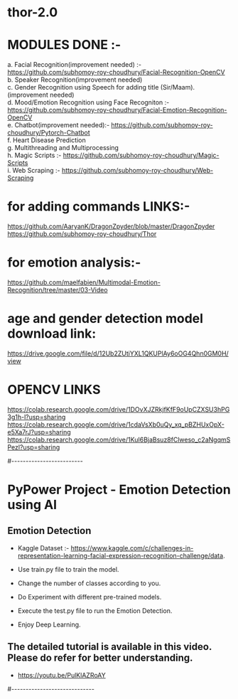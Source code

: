 # thor-2.0

# MODULES DONE :-
a. Facial Recognition(improvement needed) :- https://github.com/subhomoy-roy-choudhury/Facial-Recognition-OpenCV<br>
b. Speaker Recognition(improvement needed)<br>
c. Gender Recognition using Speech for adding title (Sir/Maam).(improvement needed)<br>
d. Mood/Emotion Recognition using Face Recogniton :- https://github.com/subhomoy-roy-choudhury/Facial-Emotion-Recognition-OpenCV  <br>
e. Chatbot(improvement needed):- https://github.com/subhomoy-roy-choudhury/Pytorch-Chatbot<br>
f. Heart Disease Prediction <br>
g. Multithreading and Multiprocessing<br>
h. Magic Scripts :- https://github.com/subhomoy-roy-choudhury/Magic-Scripts<br>
i. Web Scraping :- https://github.com/subhomoy-roy-choudhury/Web-Scraping <br>

# for adding commands LINKS:-
https://github.com/AaryanK/DragonZpyder/blob/master/DragonZpyder
https://github.com/subhomoy-roy-choudhury/Thor

# for emotion analysis:-
https://github.com/maelfabien/Multimodal-Emotion-Recognition/tree/master/03-Video

# age and gender detection model download link:
https://drive.google.com/file/d/12Ub2ZUtiYXL1QKUPlAy6oOG4Qhn0GM0H/view

# OPENCV LINKS
https://colab.research.google.com/drive/1DOvXJZRkjfKfF9oUpCZXSU3hPG3g1h-l?usp=sharing
https://colab.research.google.com/drive/1cdaVsXb0uQy_xq_pBZHUxOpX-e5Xa7rJ?usp=sharing
https://colab.research.google.com/drive/1KuI6BjaBsuz8fClweso_c2aNgqmSPezl?usp=sharing

#-------------------------
# PyPower Project - Emotion Detection using AI

## Emotion Detection

- Kaggle Dataset :- https://www.kaggle.com/c/challenges-in-representation-learning-facial-expression-recognition-challenge/data.

- Use train.py file to train the model.

- Change the number of classes according to you.

- Do Experiment with different pre-trained models.

- Execute the test.py file to run the Emotion Detection.

- Enjoy Deep Learning.

## The detailed tutorial is available in this video. Please do refer for better understanding.

- https://youtu.be/PulKlAZRoAY

#-----------------------------